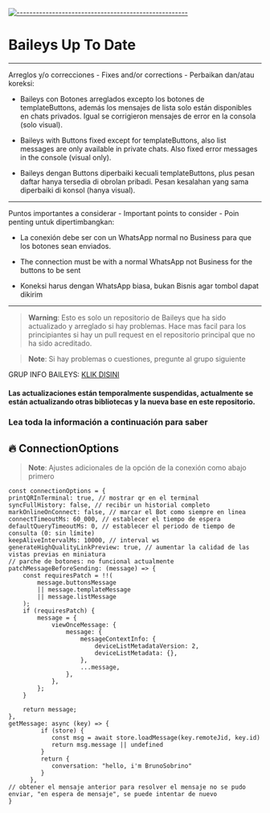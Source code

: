 [![-----------------------------------------------------](https://raw.githubusercontent.com/andreasbm/readme/master/assets/lines/colored.png)](#table-of-contents)
# Baileys Up To Date

 ------
 Arreglos y/o correcciones - Fixes and/or corrections - Perbaikan dan/atau koreksi:
 
 - Baileys con Botones arreglados excepto los botones de templateButtons, además los mensajes de lista solo están disponibles en chats privados. Igual se corrigieron mensajes de error en la consola (solo visual).
 
 - Baileys with Buttons fixed except for templateButtons, also list messages are only available in private chats. Also fixed error messages in the console (visual only).
 
 - Baileys dengan Buttons diperbaiki kecuali templateButtons, plus pesan daftar hanya tersedia di obrolan pribadi. Pesan kesalahan yang sama diperbaiki di konsol (hanya visual).
 ------
 Puntos importantes a considerar - Important points to consider - Poin penting untuk dipertimbangkan:
 
 - La conexión debe ser con un WhatsApp normal no Business para que los botones sean enviados.
 
 - The connection must be with a normal WhatsApp not Business for the buttons to be sent
 
 - Koneksi harus dengan WhatsApp biasa, bukan Bisnis agar tombol dapat dikirim
 ------

 > **Warning**: Esto es solo un repositorio de Baileys que ha sido actualizado y arreglado si hay problemas. Hace mas facil para los principiantes si hay un pull request en el repositorio principal que no ha sido acreditado.
 
 > **Note**: Si hay problemas o cuestiones, pregunte al grupo siguiente
 
GRUP INFO BAILEYS: [KLIK DISINI](https://chat.whatsapp.com/Htfi5uzYWOt0ekPu66YK4Y)

#### Las actualizaciones están temporalmente suspendidas, actualmente se están actualizando otras bibliotecas y la nueva base en este repositorio.

### Lea toda la información a continuación para saber

## 🔥 ConnectionOptions
> **Note**: Ajustes adicionales de la opción de la conexión como abajo primero
```
const connectionOptions = {
printQRInTerminal: true, // mostrar qr en el terminal
syncFullHistory: false, // recibir un historial completo
markOnlineOnConnect: false, // marcar el Bot como siempre en linea
connectTimeoutMs: 60_000, // establecer el tiempo de espera
defaultQueryTimeoutMs: 0, // establecer el periodo de tiempo de consulta (0: sin límite)
keepAliveIntervalMs: 10000, // interval ws
generateHighQualityLinkPreview: true, // aumentar la calidad de las vistas previas en miniatura
// parche de botones: no funcional actualmente
patchMessageBeforeSending: (message) => {
    const requiresPatch = !!(
        message.buttonsMessage 
        || message.templateMessage
        || message.listMessage
    );
    if (requiresPatch) {
        message = {
            viewOnceMessage: {
                message: {
                    messageContextInfo: {
                        deviceListMetadataVersion: 2,
                        deviceListMetadata: {},
                    },
                    ...message,
                },
            },
        };
    }

    return message;
},
getMessage: async (key) => {
         if (store) {
            const msg = await store.loadMessage(key.remoteJid, key.id)
            return msg.message || undefined
         }
         return {
            conversation: "hello, i'm BrunoSobrino"
         }
      },
// obtener el mensaje anterior para resolver el mensaje no se pudo enviar, "en espera de mensaje", se puede intentar de nuevo
}
```
